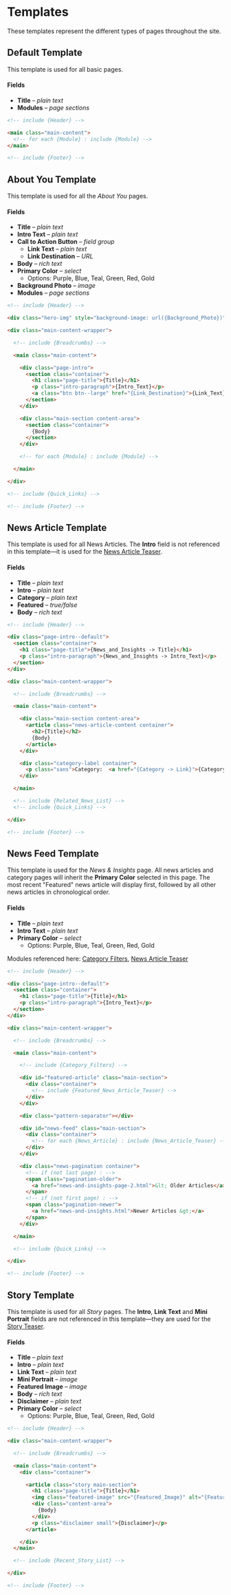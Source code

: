 # Templates

These templates represent the different types of pages throughout the site.


## Default Template

This template is used for all basic pages.

#### Fields
* **Title** – *plain text*
* **Modules** – *page sections*


```html
<!-- include {Header} -->

<main class="main-content">
  <!-- for each {Module} : include {Module} -->
</main>

<!-- include {Footer} -->
```





## About You Template

This template is used for all the *About You* pages.

#### Fields
* **Title** – *plain text*
* **Intro Text** – *plain text*
* **Call to Action Button** – *field group*
  * **Link Text** – *plain text*
  * **Link Destination** – *URL*
* **Body** – *rich text*
* **Primary Color** – *select*
  * Options: Purple, Blue, Teal, Green, Red, Gold
* **Background Photo** – *image*
* **Modules** – *page sections*


```html
<!-- include {Header} -->

<div class="hero-img" style="background-image: url({Background_Photo})"></div>

<div class="main-content-wrapper">

  <!-- include {Breadcrumbs} -->

  <main class="main-content">

    <div class="page-intro">
      <section class="container">
        <h1 class="page-title">{Title}</h1>
        <p class="intro-paragraph">{Intro_Text}</p>
        <a class="btn btn--large" href="{Link_Destination}">{Link_Text}</a>
      </section>
    </div>

    <div class="main-section content-area">
      <section class="container">
        {Body}
      </section>
    </div>

    <!-- for each {Module} : include {Module} -->

  </main>

</div>

<!-- include {Quick_Links} -->

<!-- include {Footer} -->
```





## News Article Template

This template is used for all News Articles. The **Intro** field is not referenced in this template—it is used for the [News Article Teaser](MODULES.md#news-article-teaser).

#### Fields
* **Title** – *plain text*
* **Intro** – *plain text*
* **Category** – *plain text*
* **Featured** – *true/false*
* **Body** – *rich text*


```html
<!-- include {Header} -->

<div class="page-intro--default">
  <section class="container">
    <h1 class="page-title">{News_and_Insights -> Title}</h1>
    <p class="intro-paragraph">{News_and_Insights -> Intro_Text}</p>
  </section>
</div>

<div class="main-content-wrapper">

  <!-- include {Breadcrumbs} -->

  <main class="main-content">

    <div class="main-section content-area">
      <article class="news-article-content container">
        <h2>{Title}</h2>
        {Body}
      </article>
    </div>

    <div class="category-label container">
      <p class="sans">Category:  <a href="{Category -> Link}">{Category -> Name}</a></p>
    </div>

  </main>

  <!-- include {Related_News_List} -->
  <!-- include {Quick_Links} -->

</div>

<!-- include {Footer} -->
```






## News Feed Template

This template is used for the *News & Insights* page. All news articles and category pages will inherit the **Primary Color** selected in this page. The most recent "Featured" news article will display first, followed by all other news articles in chronological order.

#### Fields
* **Title** – *plain text*
* **Intro Text** – *plain text*
* **Primary Color** – *select*
  * Options: Purple, Blue, Teal, Green, Red, Gold


Modules referenced here: [Category Filters](MODULES.md#category-filters), [News Article Teaser](MODULES.md#news-article-teaser)


```html
<!-- include {Header} -->

<div class="page-intro--default">
  <section class="container">
    <h1 class="page-title">{Title}</h1>
    <p class="intro-paragraph">{Intro_Text}</p>
  </section>
</div>

<div class="main-content-wrapper">

  <!-- include {Breadcrumbs} -->

  <main class="main-content">

    <!-- include {Category_Filters} -->

    <div id="featured-article" class="main-section">
      <div class="container">
        <!-- include {Featured_News_Article_Teaser} -->
      </div>
    </div>

    <div class="pattern-separator"></div>

    <div id="news-feed" class="main-section">
      <div class="container">
        <!-- for each {News_Article} : include {News_Article_Teaser} -->
      </div>
    </div>

    <div class="news-pagination container">
      <!-- if (not last page) : -->
      <span class="pagination-older">
        <a href="news-and-insights-page-2.html">&lt; Older Articles</a>
      </span>
      <!-- if (not first page) : -->
      <span class="pagination-newer">
        <a href="news-and-insights.html">Newer Articles &gt;</a>
      </span>
    </div>

  </main>

  <!-- include {Quick_Links} -->

</div>

<!-- include {Footer} -->
```





## Story Template

This template is used for all *Story* pages. The **Intro**, **Link Text** and **Mini Portrait** fields are not referenced in this template—they are used for the [Story Teaser](MODULES.md#story-teaser).

#### Fields
* **Title** – *plain text*
* **Intro** – *plain text*
* **Link Text** – *plain text*
* **Mini Portrait** – *image*
* **Featured Image** – *image*
* **Body** – *rich text*
* **Disclaimer** – *plain text*
* **Primary Color** – *select*
  * Options: Purple, Blue, Teal, Green, Red, Gold

```html
<!-- include {Header} -->

<div class="main-content-wrapper">

  <!-- include {Breadcrumbs} -->

  <main class="main-content">
    <div class="container">

      <article class="story main-section">
        <h1 class="page-title">{Title}</h1>
        <img class="featured-image" src="{Featured_Image}" alt="{Featured_Image(alt)}">
        <div class="content-area">
          {Body}
        </div>
        <p class="disclaimer small">{Disclaimer}</p>
      </article>

    </div>
  </main>

  <!-- include {Recent_Story_List} -->

</div>

<!-- include {Footer} -->
```
